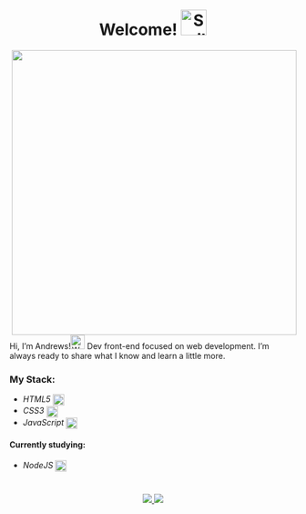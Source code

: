 
<h1 align="center">Welcome! <img src="https://user-images.githubusercontent.com/86017907/179375356-1097f8a7-8007-4d1a-80d9-c2a5f439e522.gif" width="45" alt="Smiling face emoji"/></h1>

<img src="https://cdnb.artstation.com/p/assets/images/images/036/125/405/original/igor-freitas-mesa.gif?1616779562" width="500" align="right"/>

Hi, I’m Andrews!<img src="https://user-images.githubusercontent.com/86017907/179375279-cffcf0ca-648a-4095-b9f4-df433afb188c.gif" width="25" alt="Waving Hand"/> Dev front-end focused on web development. I’m always ready to share what I know and learn a little more.



### My Stack:
- *HTML5* <img src="https://skillicons.dev/icons?i=html" align="center" width="20"/>
- *CSS3* <img src="https://skillicons.dev/icons?i=css" align="center" width="20"/>
- *JavaScript* <img src="https://skillicons.dev/icons?i=js" align="center" width="20"/>

 #### Currently studying:
  - *NodeJS* <img src="https://skillicons.dev/icons?i=nodejs" align="center" width="20"/>

# 
<p align="center"> <a href="mailto:andrewscarvalho2001@gmail.com"><img src="https://img.shields.io/badge/Gmail-D14836?style=for-the-badge&logo=gmail&logoColor=white"/> </a>
<a href="https://www.linkedin.com/in/andrewsitiel" target="_blank"><img src="https://img.shields.io/badge/LinkedIn-0077B5?style=for-the-badge&logo=linkedin&logoColor=white"/></a> </p>
